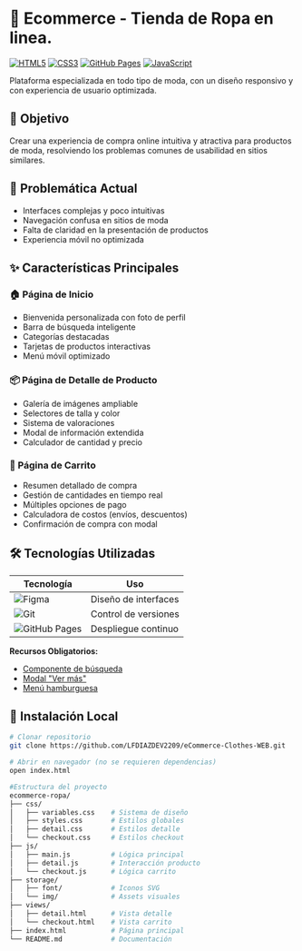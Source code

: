 # 👗 Ecommerce - Tienda de Ropa en linea.

[![HTML5](https://img.shields.io/badge/HTML5-E34F26?style=for-the-badge&logo=html5&logoColor=white)](https://developer.mozilla.org/en-US/docs/Web/HTML)
[![CSS3](https://img.shields.io/badge/CSS3-1572B6?style=for-the-badge&logo=css3&logoColor=white)](https://developer.mozilla.org/en-US/docs/Web/CSS)
[![GitHub Pages](https://img.shields.io/badge/GitHub%20Pages-222222?style=for-the-badge&logo=github&logoColor=white)](https://pages.github.com/)
[![JavaScript](https://img.shields.io/badge/JavaScript-F7DF1E?style=for-the-badge&logo=javascript&logoColor=black)](https://developer.mozilla.org/en-US/docs/Web/JavaScript)

Plataforma especializada en todo tipo de moda, con un diseño responsivo y con experiencia de usuario optimizada.

## 🎯 Objetivo
Crear una experiencia de compra online intuitiva y atractiva para productos de moda, resolviendo los problemas comunes de usabilidad en sitios similares.

## 🚨 Problemática Actual
- Interfaces complejas y poco intuitivas
- Navegación confusa en sitios de moda
- Falta de claridad en la presentación de productos
- Experiencia móvil no optimizada

## ✨ Características Principales

### 🏠 Página de Inicio
- Bienvenida personalizada con foto de perfil
- Barra de búsqueda inteligente
- Categorías destacadas
- Tarjetas de productos interactivas
- Menú móvil optimizado

### 📦 Página de Detalle de Producto
- Galería de imágenes ampliable
- Selectores de talla y color
- Sistema de valoraciones
- Modal de información extendida
- Calculador de cantidad y precio

### 🛒 Página de Carrito
- Resumen detallado de compra
- Gestión de cantidades en tiempo real
- Múltiples opciones de pago
- Calculadora de costos (envíos, descuentos)
- Confirmación de compra con modal

## 🛠️ Tecnologías Utilizadas
| Tecnología | Uso |
|------------|-----|
| ![Figma](https://img.shields.io/badge/Figma-F24E1E?style=for-the-badge&logo=figma&logoColor=white) | Diseño de interfaces |
| ![Git](https://img.shields.io/badge/Git-F05032?style=for-the-badge&logo=git&logoColor=white) | Control de versiones |
| ![GitHub Pages](https://img.shields.io/badge/GitHub%20Pages-222222?style=for-the-badge&logo=github&logoColor=white) | Despliegue continuo |

**Recursos Obligatorios:**
- [Componente de búsqueda](https://www.facebook.com/story.php?story_fbid=122161474094048970)
- [Modal "Ver más"](https://codepen.io/ckozalla/pen/LYLaVZW)
- [Menú hamburguesa](https://codepen.io/sanketbodke/pen/LYyzzYb)

## 🚀 Instalación Local
```bash
# Clonar repositorio
git clone https://github.com/LFDIAZDEV2209/eCommerce-Clothes-WEB.git

# Abrir en navegador (no se requieren dependencias)
open index.html

#Estructura del proyecto
ecommerce-ropa/
├── css/
│   ├── variables.css    # Sistema de diseño
│   ├── styles.css       # Estilos globales
│   ├── detail.css       # Estilos detalle
│   └── checkout.css     # Estilos checkout
├── js/
│   ├── main.js          # Lógica principal
│   ├── detail.js        # Interacción producto
│   └── checkout.js      # Lógica carrito
├── storage/
│   ├── font/            # Iconos SVG
│   └── img/             # Assets visuales
├── views/
│   ├── detail.html      # Vista detalle
│   └── checkout.html    # Vista carrito
├── index.html           # Página principal
└── README.md            # Documentación